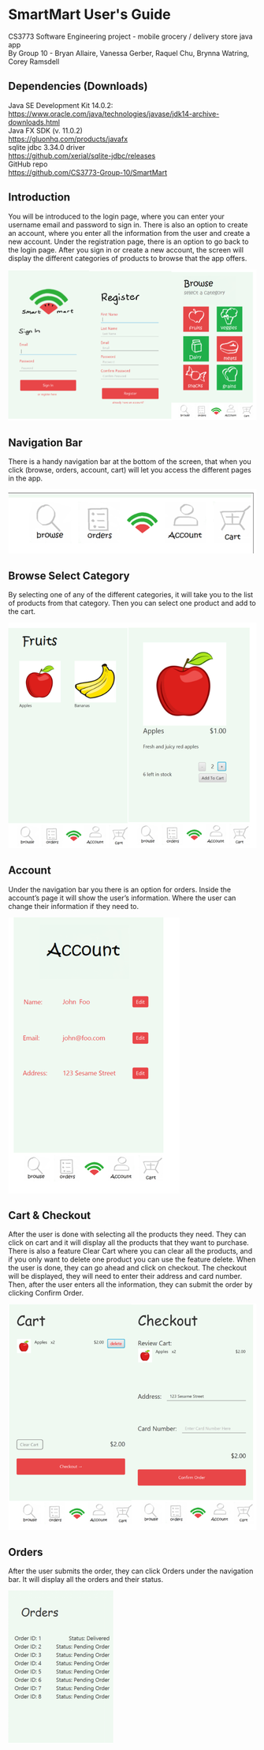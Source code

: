 # SmartMart User's Guide
CS3773 Software Engineering project - mobile grocery / delivery store java app  
By Group 10 - Bryan Allaire, Vanessa Gerber, Raquel Chu, Brynna Watring, Corey Ramsdell

## Dependencies (Downloads)
Java SE Development Kit 14.0.2:  
https://www.oracle.com/java/technologies/javase/jdk14-archive-downloads.html  
Java FX SDK (v. 11.0.2)  
https://gluonhq.com/products/javafx  
sqlite jdbc 3.34.0 driver  
https://github.com/xerial/sqlite-jdbc/releases  
GitHub repo  
https://github.com/CS3773-Group-10/SmartMart  


## Introduction
You will be introduced to the login page, where you can enter your username email and password to sign in. There is also an option to create an account, where you enter all the information from the user and create a new account. Under the registration page, there is an option to go back to the login page. After you sign in or create a new account, the screen will display the different categories of products to browse that the app offers.

![intro-screenshot](https://github.com/CS3773-Group-10/SmartMart/blob/master/snippets/loginInterface.PNG)


## Navigation Bar
There is a handy navigation bar at the bottom of the screen, that when you click (browse, orders, account, cart) will let you access the different pages in the app.

![navbar-screenshot](https://github.com/CS3773-Group-10/SmartMart/blob/master/snippets/navigation%20bar.PNG)

## Browse Select Category
By selecting one of any of the different categories, it will take you to the list of products from that category. Then you can select one product and add to the cart.

![products-screenshot](https://github.com/CS3773-Group-10/SmartMart/blob/master/snippets/browse%20catgecorg.PNG)

## Account
Under the navigation bar you there is an option for orders. Inside the account’s page it will show the user’s information. Where the user can change their information if they need to.

![account-screenshot](https://github.com/CS3773-Group-10/SmartMart/blob/master/snippets/account%20interface.PNG)

## Cart & Checkout
After the user is done with selecting all the products they need. They can click on cart and it will display all the products that they want to purchase. There is also a feature Clear Cart where you can clear all the products, and if you only want to delete one product you can use the feature delete. When the user is done, they can go ahead and click on checkout. The checkout will be displayed, they will need to enter their address and card number. Then, after the user enters all the information, they can submit the order by clicking Confirm Order.

![cart-screenshot](https://github.com/CS3773-Group-10/SmartMart/blob/master/snippets/cart%20and%20checkout.PNG)

## Orders
After the user submits the order, they can click Orders under the navigation bar. It will display all the orders and their status.

![orders-screenshot](https://github.com/CS3773-Group-10/SmartMart/blob/master/snippets/orders-img.png)
